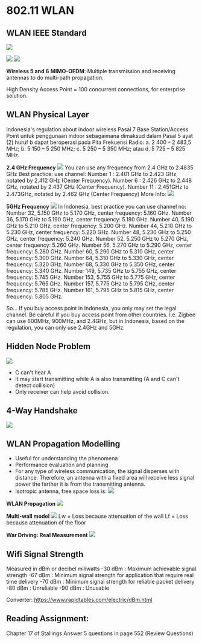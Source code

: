 # 802.11 WLAN

## WLAN IEEE Standard
![](attachments/Pasted%20image%2020210930160754.png)

![](attachments/Pasted%20image%2020210930165332.png)
![](attachments/Pasted%20image%2020210930102426.png)

**Wireless 5 and 6**
**MIMO-OFDM**: Multiple transmission and receiving antennas to do multi-path propagation.

High Density Access Point = 100 concurrent connections, for enterprise solution.

## WLAN Physical Layer
Indonesia's regulation about indoor wireless
Pasal 7 
Base Station/Access Point untuk penggunaan indoor sebagaimana dimaksud dalam Pasal 5 ayat (2) huruf b dapat beroperasi pada Pita Frekuensi Radio: 
a. 2 400 – 2 483,5 MHz; 
b. 5 150 – 5 250 MHz; 
c. 5 250 – 5 350 MHz; atau 
d. 5 725 – 5 825 MHz.

**2.4 GHz Frequency**
![](attachments/2.4Ghz.jpg)
You can use any frequency from 2.4 GHz to 2.4835 GHz
Best practice: use channel:
Number 1 : 2.401 GHz to 2.423 GHz, notated by 2.412 GHz (Center Frequency).
Number 6 : 2.426 GHz to 2.448 GHz, notated by 2.437 GHz (Center Frequency).
Number 11 : 2.451GHz to 2.473GHz, notated by 2.462 GHz (Center Frequency)
More Info:
![](attachments/Pasted%20image%2020210930162059.png)


**5GHz Frequency**
![](attachments/5Ghz.jpg)
In Indonesia, best practice you can use channel no: 
Number 32, 5.150 GHz to 5.170 GHz, center frequency: 5.160 GHz.
Number 36, 5.170 GHz to 5.190 GHz, center frequency: 5.180 GHz.
Number 40, 5.190 GHz to 5.210 GHz, center frequency: 5.200 GHz.
Number 44, 5.210 GHz to 5.230 GHz, center frequency: 5.220 GHz.
Number 48, 5.230 GHz to 5.250 GHz, center frequency: 5.240 GHz.
Number 52, 5.250 GHz to 5.270 GHz, center frequency: 5.260 GHz.
Number 56, 5.270 GHz to 5.290 GHz, center frequency: 5.280 GHz.
Number 60, 5.290 GHz to 5.310 GHz, center frequency: 5.300 GHz.
Number 64, 5.310 GHz to 5.330 GHz, center frequency: 5.320 GHz.
Number 68, 5.330 GHz to 5.350 GHz, center frequency: 5.340 GHz.
Number 149, 5.735 GHz to 5.755 GHz, center frequency: 5.745 GHz.
Number 153, 5.755 GHz to 5.775 GHz, center frequency: 5.765 GHz.
Number 157, 5.775 GHz to 5.795 GHz, center frequency: 5.785 GHz.
Number 161, 5.795 GHz to 5.815 GHz, center frequency: 5.805 GHz.

So...
If you buy access point in Indonesia, you only may set the legal channel. Be careful if you buy access point from other countries. I.e. Zigbee can use 600MHz, 900MHz, and 2.4GHz, but in Indonesia, based on the regulation, you can only use 2.4GHz and 5GHz. 

## Hidden Node Problem
![](attachments/Pasted%20image%2020210930164439.png)
- C can't hear A
- It may start transmitting while A is also transmitting (A and C can't detect collision)
- Only receiver can help avoid collision.

## 4-Way Handshake
![](attachments/Pasted%20image%2020210930164405.png)

## WLAN Propagation Modelling
- Useful for understanding the phenomena
- Performance evaluation and planning
- For any type of wireless communication, the signal disperses with distance. Therefore, an antenna with a fixed area will receive less signal power the farther it is from the transmitting antenna.
- Isotropic antenna, free space loss is:
![](attachments/Pasted%20image%2020210930164805.png)

**WLAN Propagation**
![](attachments/Pasted%20image%2020210930164818.png)

**Multi-wall model**
![](attachments/Pasted%20image%2020210930110551.png)
Lw = Loss because attenuation of the wall
Lf = Loss because attenuation of the floor

**War Driving: Real Measurement**
![](attachments/Pasted%20image%2020210930164943.png)

## Wifi Signal Strength
Measured in dBm or decibel miliwatts
-30 dBm : Maximum achievable signal strength
-67 dBm : Minimum signal strength for application that require real time delivery
-70 dBm : Minimum signal strength for reliable packet delivery
-80 dBm : Unreliable
-90 dBm : Unusable

Converter: https://www.rapidtables.com/electric/dBm.html
## Reading Assignment: 
Chapter 17 of Stallings
Answer 5 questions in page 552 (Review Questions)